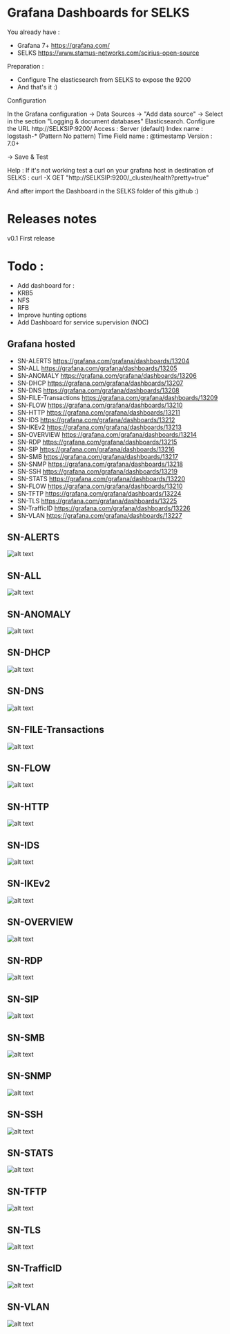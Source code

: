 # Grafana Dashboards for SELKS

You already have :
- Grafana 7+  https://grafana.com/
- SELKS  https://www.stamus-networks.com/scirius-open-source

Preparation : 
- Configure The elasticsearch from SELKS to expose the 9200
- And that's it :)

Configuration 

In the Grafana configuration  -> Data Sources -> "Add data source" -> Select in the section "Logging & document databases" Elasticsearch.
Configure the URL http://SELKSIP:9200/
Access : Server (default)
Index name :  logstash-*  (Pattern No pattern)
Time Field name : @timestamp
Version : 7.0+

-> Save & Test

Help : If it's not working test a curl on your grafana host in destination of SELKS  : curl -X GET "http://SELKSIP:9200/_cluster/health?pretty=true"

And after import the Dashboard in the SELKS folder of this github :)

# Releases notes
v0.1 First release


# Todo :
- Add dashboard for :
- KRB5
- NFS
- RFB
- Improve hunting options
- Add Dashboard for service supervision (NOC)


## Grafana hosted
- SN-ALERTS https://grafana.com/grafana/dashboards/13204
- SN-ALL https://grafana.com/grafana/dashboards/13205
- SN-ANOMALY https://grafana.com/grafana/dashboards/13206
- SN-DHCP https://grafana.com/grafana/dashboards/13207
- SN-DNS https://grafana.com/grafana/dashboards/13208
- SN-FILE-Transactions https://grafana.com/grafana/dashboards/13209
- SN-FLOW https://grafana.com/grafana/dashboards/13210
- SN-HTTP https://grafana.com/grafana/dashboards/13211
- SN-IDS https://grafana.com/grafana/dashboards/13212
- SN-IKEv2 https://grafana.com/grafana/dashboards/13213
- SN-OVERVIEW https://grafana.com/grafana/dashboards/13214
- SN-RDP https://grafana.com/grafana/dashboards/13215
- SN-SIP https://grafana.com/grafana/dashboards/13216
- SN-SMB https://grafana.com/grafana/dashboards/13217
- SN-SNMP https://grafana.com/grafana/dashboards/13218
- SN-SSH https://grafana.com/grafana/dashboards/13219
- SN-STATS https://grafana.com/grafana/dashboards/13220
- SN-FLOW https://grafana.com/grafana/dashboards/13210
- SN-TFTP https://grafana.com/grafana/dashboards/13224
- SN-TLS https://grafana.com/grafana/dashboards/13225
- SN-TrafficID https://grafana.com/grafana/dashboards/13226
- SN-VLAN https://grafana.com/grafana/dashboards/13227

## SN-ALERTS

![alt text](https://github.com/b4b857f6ee/selks_grafana_dashboard/blob/main/pictures/SN-ALERTS.PNG)

## SN-ALL

![alt text](https://github.com/b4b857f6ee/selks_grafana_dashboard/blob/main/pictures/SN-ALL.PNG)

## SN-ANOMALY

![alt text](https://github.com/b4b857f6ee/selks_grafana_dashboard/blob/main/pictures/SN-ANOMALY.PNG)

## SN-DHCP

![alt text](https://github.com/b4b857f6ee/selks_grafana_dashboard/blob/main/pictures/SN-DHCP.PNG)

## SN-DNS

![alt text](https://github.com/b4b857f6ee/selks_grafana_dashboard/blob/main/pictures/SN-DNS.PNG)

## SN-FILE-Transactions

![alt text](https://github.com/b4b857f6ee/selks_grafana_dashboard/blob/main/pictures/SN-FILE-Transactions.PNG)

## SN-FLOW

![alt text](https://github.com/b4b857f6ee/selks_grafana_dashboard/blob/main/pictures/SN-FLOW.PNG)

## SN-HTTP

![alt text](https://github.com/b4b857f6ee/selks_grafana_dashboard/blob/main/pictures/SN-HTTP.PNG)

## SN-IDS

![alt text](https://github.com/b4b857f6ee/selks_grafana_dashboard/blob/main/pictures/SN-IDS.PNG)

## SN-IKEv2

![alt text](https://github.com/b4b857f6ee/selks_grafana_dashboard/blob/main/pictures/SN-IKEv2.PNG)

## SN-OVERVIEW

![alt text](https://github.com/b4b857f6ee/selks_grafana_dashboard/blob/main/pictures/SN-OVERVIEW.PNG)

## SN-RDP

![alt text](https://github.com/b4b857f6ee/selks_grafana_dashboard/blob/main/pictures/SN-RDP.PNG)

## SN-SIP

![alt text](https://github.com/b4b857f6ee/selks_grafana_dashboard/blob/main/pictures/SN-SIP.PNG)

## SN-SMB

![alt text](https://github.com/b4b857f6ee/selks_grafana_dashboard/blob/main/pictures/SN-SMB.PNG)

## SN-SNMP

![alt text](https://github.com/b4b857f6ee/selks_grafana_dashboard/blob/main/pictures/SN-SNMP.PNG)

## SN-SSH

![alt text](https://github.com/b4b857f6ee/selks_grafana_dashboard/blob/main/pictures/SN-SSH.PNG)

## SN-STATS

![alt text](https://github.com/b4b857f6ee/selks_grafana_dashboard/blob/main/pictures/SN-STATS.PNG)

## SN-TFTP

![alt text](https://github.com/b4b857f6ee/selks_grafana_dashboard/blob/main/pictures/SN-TFTP.PNG)

## SN-TLS

![alt text](https://github.com/b4b857f6ee/selks_grafana_dashboard/blob/main/pictures/SN-TLS.PNG)

## SN-TrafficID

![alt text](https://github.com/b4b857f6ee/selks_grafana_dashboard/blob/main/pictures/SN-TrafficID.PNG)

## SN-VLAN

![alt text](https://github.com/b4b857f6ee/selks_grafana_dashboard/blob/main/pictures/SN-VLAN.PNG)


